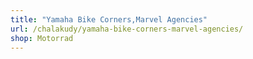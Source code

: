 ```yaml
---
title: "Yamaha Bike Corners,Marvel Agencies"
url: /chalakudy/yamaha-bike-corners-marvel-agencies/
shop: Motorrad
---
```

